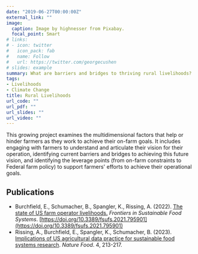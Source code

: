 ```yaml
---
date: "2019-06-27T00:00:00Z"
external_link: ""
image:
  caption: Image by highnesser from Pixabay.
  focal_point: Smart
# links:
# - icon: twitter
#   icon_pack: fab
#   name: Follow
#   url: https://twitter.com/georgecushen
# slides: example
summary: What are barriers and bridges to thriving rural livelihoods?
tags:
- Livelihoods
- Climate Change
title: Rural Livelihoods
url_code: ""
url_pdf: ""
url_slides: ""
url_video: ""
---
```


This growing project examines the multidimensional factors that help or hinder farmers as they work to achieve their on-farm goals. It includes engaging with farmers to understand and articulate their vision for their operation, identifying current barriers and bridges to achieving this future vision, and identifying the leverage points (from on-farm constraints to Federal farm policy) to support farmers' efforts to achieve their operational goals. 

## Publications

* Burchfield, E., Schumacher, B., Spangler, K., Rissing, A. (2022). [The state of US farm operator livelihoods.](https://www.frontiersin.org/articles/10.3389/fsufs.2021.795901/full?&utm_source=Email_to_authors_&utm_medium=Email&utm_content=T1_11.5e1_author&utm_campaign=Email_publication&field=&journalName=Frontiers_in_Sustainable_Food_Systems&id=795901) _Frontiers in Sustainable Food Systems_. [https://doi.org/10.3389/fsufs.2021.795901](https://doi.org/10.3389/fsufs.2021.795901)
* Rissing, A., Burchfield, E., Spangler, K., Schumacher, B. (2023). [Implications of US agricultural data practice for sustainable food systems research](https://www.nature.com/articles/s43016-023-00711-2?utm_source=natfood_etoc&utm_medium=email&utm_campaign=toc_43016_4_3&utm_content=20230325).  _Nature Food_. 4, 213-217.

